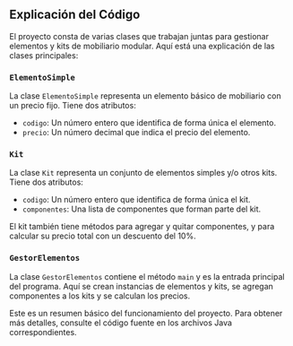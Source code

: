 ## Explicación del Código

El proyecto consta de varias clases que trabajan juntas para gestionar elementos y kits de mobiliario modular. Aquí está una explicación de las clases principales:

### `ElementoSimple`

La clase `ElementoSimple` representa un elemento básico de mobiliario con un precio fijo. Tiene dos atributos:

- `codigo`: Un número entero que identifica de forma única el elemento.
- `precio`: Un número decimal que indica el precio del elemento.

### `Kit`

La clase `Kit` representa un conjunto de elementos simples y/o otros kits. Tiene dos atributos:

- `codigo`: Un número entero que identifica de forma única el kit.
- `componentes`: Una lista de componentes que forman parte del kit.

El kit también tiene métodos para agregar y quitar componentes, y para calcular su precio total con un descuento del 10%.

### `GestorElementos`

La clase `GestorElementos` contiene el método `main` y es la entrada principal del programa. Aquí se crean instancias de elementos y kits, se agregan componentes a los kits y se calculan los precios.

Este es un resumen básico del funcionamiento del proyecto. Para obtener más detalles, consulte el código fuente en los archivos Java correspondientes.
